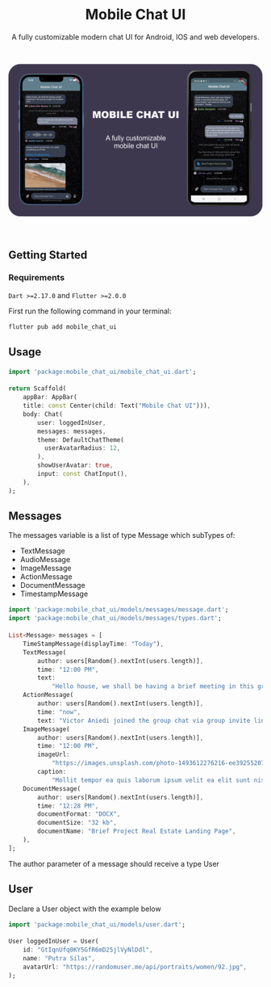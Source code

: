 <br>

<h1 align="center">Mobile Chat UI</h1>

<p align="center">
  A fully customizable modern chat UI for Android, IOS and web developers.
</p>

<br>

<p align="center">
  <a href="https://ayzerobug.com">
    <img alt="Chat Image" src="https://raw.githubusercontent.com/ayzerobug/mobile_chat_ui/master/design.png" />
  </a>
</p>

<br>

## Getting Started

### Requirements
`Dart >=2.17.0` and `Flutter >=2.0.0`

First run the following command in your terminal:

```dart
flutter pub add mobile_chat_ui
```

## Usage
```dart
import 'package:mobile_chat_ui/mobile_chat_ui.dart';

return Scaffold(
    appBar: AppBar(
    title: const Center(child: Text("Mobile Chat UI"))),
    body: Chat(
        user: loggedInUser,
        messages: messages,
        theme: DefaultChatTheme(
          userAvatarRadius: 12,
        ),
        showUserAvatar: true,
        input: const ChatInput(),
    ),
);
```

## Messages
The messages variable is a list of type Message which subTypes of:
* TextMessage
* AudioMessage
* ImageMessage
* ActionMessage
* DocumentMessage
* TimestampMessage

```dart
import 'package:mobile_chat_ui/models/messages/message.dart';
import 'package:mobile_chat_ui/models/messages/types.dart';

List<Message> messages = [
    TimeStampMessage(displayTime: "Today"),
    TextMessage(
        author: users[Random().nextInt(users.length)],
        time: "12:00 PM",
        text:
            "Hello house, we shall be having a brief meeting in this group tonight by 8:00pm UTC."),
    ActionMessage(
        author: users[Random().nextInt(users.length)],
        time: "now",
        text: "Victor Aniedi joined the group chat via group invite link"),
    ImageMessage(
        author: users[Random().nextInt(users.length)],
        time: "12:00 PM",
        imageUrl:
            "https://images.unsplash.com/photo-1493612276216-ee3925520721?ixlib=rb-1.2.1&ixid=MnwxMjA3fDB8MHxzZWFyY2h8MXx8cmFuZG9tfGVufDB8fDB8fA%3D%3D&w=1000&q=80",
        caption:
            "Mollit tempor ea quis laborum ipsum velit ea elit sunt nisi. Ipsum amet commodo sint magna velit in sint eu ipsum reprehenderit in incididunt sint fugiat. Consectetur sit laborum commodo cupidatat. Velit aliquip minim officia consequat. Nisi eu Lorem proident incididunt."),
    DocumentMessage(
        author: users[Random().nextInt(users.length)],
        time: "12:28 PM",
        documentFormat: "DOCX",
        documentSize: "32 kb",
        documentName: "Brief Project Real Estate Landing Page",
    ),
];
```
The author parameter of a message should receive a type User


## User
Declare a User object with the example below
```dart
import 'package:mobile_chat_ui/models/user.dart';

User loggedInUser = User(
    id: "GtIqnUfq0KY5GfR6mD25jlVyNlDdl",
    name: "Putra Silas",
    avatarUrl: "https://randomuser.me/api/portraits/women/92.jpg",
);
```